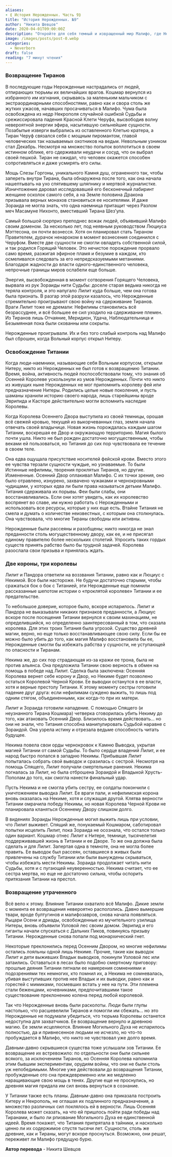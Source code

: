 ```yaml
---
aliases: 
- ⟪ История Нерожденных. Часть 9⟫
title: "История Нерожденных. №9"
author: "Никита Шевцов"
date: 2020-04-01T09:00:00Z
description: "Откройте для себя темный и извращенный мир Малифо, где Нерожденные страдают от рук своих злейших врагов, а кошмар скрывается за мальчиком с экстраординарными способностями. Следите за историей могущественного тирана и группы необычных героев, сражающихся за контроль над землей, с тайнами и предательствами на каждом шагу. Читайте рассказ о невероятной энергии, древних камнях и таинственном мече, в руках которого судьба Малифо."
image: /images/posts/post-0.webp
categories:
  - Neverborn
draft: false
reading: "7 минут чтения"
---
```


### Возвращение Тиранов

В последующие годы Нерожденные настрадались от людей, отпирающих тюрьмы их величайших врагов. Кошмар вернулся из избранного им изгнания, скрываясь за маленьким мальчиком с экстраординарными способностями, равно как и свора столь же жутких ужасов, начавших просачиваться в Малифо. Чума была освобождена из недр Некрополя случайной ошибкой Судьбы и срежиссировала падения Красной Клети Черуфа, высвободив волну невероятной энергии эфира, насытившую сильнейшие сущности. Позабытые изверги выбрались из оставленного Клетью кратера, а Тиран Черуф связался себя с мощным пиромантом, главой человеческих так называемых охотников на ведьм. Невольным узником стал Декабрь. Несмотря на множество попыток воплотиться в своем истинном облике, его сдерживали неудачи и сосуд, что он выбрал своей пешкой. Тиран не ожидал, что человек окажется способен сопротивляться и даже усмирять его силы.

Мощь Слезы Горгоны, уникального Камня душ, ограненного так, чтобы запереть внутри Тирана, была обнаружена после того, как она начала нашептывать на ухо спятившему шляпнику и мертвой журналистке. Изничтожение даровал исследовавшей его бесконечный лабиринт женщине осколок самого себя, а на Земле половина Дракона призывала верных монахов становиться ее носителями. И даже Зораида не могла знать, что одна наемница притащит через Разлом меч Масамуне Нихонто, вместивший Тирана Шез’ула.

Самый большой сюрприз преподнес вожак людей, объявивший Малифо своим доменом. За несколько лет, под неявным руководством Люциуса Мэттесона, он почти вознесся. Хотя он планировал стать Тираном Правителем, дурачок ненароком в момент вознесения соединился с Черуфом. Вместе две сущности не смогли овладеть собственной силой, и так родился Горящий Человек. Это нечистое порождение прорвало само время, разжигая эфирное пламя и безумие в каждом, кто осмеливался следовать за его непредсказуемыми метаниями. Благодаря жадности до власти одного-единственного человека, непрочные границы миров ослабели еще больше.

Энергия, высвобожденная в момент сотворения Горящего Человека, вырвала из рук Зораиды нити Судьбы: доселе старая ведьма никогда не теряла контроля, и это напугало Лилит куда больше, чем она готова была признать. В разгар этой разрухи казалось, что Нерожденные стремительно проигрывают свою войну на сдерживание Тиранов. Враги Лилит тоже не дремали: Нефилимы становились всё безрассуднее, и всё большее ее сил уходило на сдерживание племен. Из Тиранов лишь Отчаяние, Меридион, Удача, Наблюдательница и Безымянная пока были скованны или сокрыты.

Нерожденные проигрывали. Их и без того слабый контроль над Малифо был сброшен, когда Вольный корпус открыл Нитеру.

### Освобождение Титании

Когда люди-наемники, называющие себя Вольным корпусом, открыли Нитеру, никто из Нерожденных не был готов к возвращению Титании. Время, война, активность людей поспособствовали тому, что знания об Осенней Королеве ускользнули из умов Нерожденных. Почти что никто из живущих ныне Нерожденных не мог припомнить королеву фей или предназначение Нитеры. Родились целые новые поколения, и пусть шаманы хранили историю своего народа, лишь старейшины вроде Эврипида и Касторе действительно могли вспомнить наследие Королевы.

Когда Королева Осеннего Двора выступила из своей темницы, орошая всё свежей кровью, текущей из выкорчеванных глаз, земля начала отвечать своей владычице. Новая жизнь порождалась каждым шагом Титании, воскрешая ее Двор и окружающую территорию. Магия былого почти ушла. Никто не был рожден достаточно могущественным, чтобы веками ей пользоваться, но Титания до сих пор чувствовала ее течение в своем теле.

Она едва ощущала присутствие носителей фейской крови. Вместо этого ее чувства терзали сущности чуждые, но узнаваемые. То были Истинные нефилимы, творения проклятых Тиранов, но другие. Измененные. Осенний Двор оплакивал Малифо. С их точки зрения, оно было отравлено, изнурено, захвачено чужаками и чернокровными чудищами, у которых едва ли были права называться детьми Малифо. Титания сдерживала их порывы. Феи были слабы, они восстанавливались. Если они хотят увидеть, как их королевство воспрянет во славе, им нужно работать с Нерожденными и использовать все ресурсы, которые у них еще есть. Втайне Титания не смела и думать о количестве неизвестных, с которым она столкнулась. Она чувствовала, что многие Тираны свободны или активны.

Нерожденные были рассеяны и разобщены; никто никогда не знал преданности столь могущественному двору, как ее, и не присягал единому правителю более нескольких столетий. Упросить таких гордых существ принять рабство было бы трудной задачей. Королева разослала свои призыва и принялась ждать.

### Две короны, три королевы

Лилит и Пандора ответили на воззвания Титании, равно как и Люциус с Некимой. Все были настороже. Не будучи достаточно старыми, чтобы сражаться бок о бок с Титанией, эти Нерожденные еще помнили рассказанные шепотом истории о «проклятой королеве» Титании и ее предательстве.

То небольшое доверие, которое было, вскоре испарилось. Лилит и Пандора не выказывали никаких признаков преданности, а Люциус вскоре после посещения Титании вернулся к своим махинациям, не определившийся, но определенно заинтересованный в том, что сказала королева. Для этих троих Титания была угрозой. Существо древней магии, верно, но еще только восстанавливающее свою силу. Если бы ее можно было убить до того, как магия Малифо восстановила бы ее, Нерожденные смогли бы избежать рабства у сущности, не уступающей по опасности и Тиранам.

Некима же, до сих пор страдающая из-за кражи ее трона, была не против альянса. Она предложила Титании свою верность в обмен на помощь в победе над Лилит. Сделка была заключена: Осенняя Королева вернет себе корону и Двор, но Некиме будет позволено остаться Королевой Черной Крови. Ее выводки останутся в ее власти, хотя и верные престолу Титании. К этому моменту сестры готовили падение друг друга: если нефилимам суждено выжить, то лишь под одним стягом, объединенными, как когда-то при их матери.

Лилит и Зораида готовили нападение. С помощью Спящего (и неузнанного Тирана Кошмара) четверка сговорилась убить Некиму до того, как атаковать Осенний Двор. Близилось время действовать… но они не знали, что Титания способна манипулировать Судьбой наравне с Зораидой. Она узрела истину и отрезала ведьме способность читать будущее.

Некима повела свои орды чернокровок к Камню Выводка, укрытая магией Титании от самой Судьбы. То было сердце владений Лилит, и ее народ быстро попался в западню Некимы. Прибывшая Лилит попыталась собрать свой выводок и сразилась с сестрой. Несмотря на помощь Спящего, Лилит получали смертельные ранения. Некима погналась за Лилит, но была отброшена Зораидой и Владыкой Хрусть-Пополам до того, как смогла нанести финальный удар.

Пусть Некима и не смогла убить сестру, ее солдаты покончили с уничтожением выводка Лилит. Ее враги пали, и нефилимская корона вновь оказалась на Некиме, хотя и служащая другой. Клятва верности Титании омрачила победу Некимы, но новая Королева Черной Крови не планировала кланяться Осеннему Двору слишком долго.

В видениях Зораиды Нерожденные могил выжить лишь при условии, что Лилит выживет. Спящий же, понукаемый Кошмаром, саботировал попытки исцелить Лилит, пока Зораида не осознала, что остался только один вариант. Кошмар отнес Лилит к Нитере, темнице, тысячелетия поддерживавшей жизнь в Титании и ее Дворе. То же она должна была сделать и для Лилит. Запертая одна в темноте, она не могла более править. Ее выводок был рассеян, оставшиеся в живых были привлечены на службу Титании или были вынуждены скрываться, чтобы избежать мести Некимы. Зораида продолжает читать нити Судьбы, хотя и с пугающей неуверенностью. Некима считает, что ее сестра мертва, но еще не достаточно сильна, чтобы оспорить притязания Титании на престол.

### Возвращение утраченного

Всё вело к этому. Влияние Титании охватило всё Малифо. Дикие земли с момента ее возвращения невероятно расползлись. Давно вымершие твари, вроде бултугинов и малифозавров, снова начала появляться. Рыцари Осени и дриады, освобожденные из мучительного узилища Нитеры, вновь объявили Узловой лес своим домом. Эврипид и его гиганты начали спускаться с Дальних Пиков, повинуясь призыву Титании. Нерожденные снова попали под монархический гнет.

Некоторые преклонились перед Осенним Двором, но многие нефилимы остались лояльны одной лишь Некиме. Прочие, такие как выводок Лилит и дети выживших Владык выводков, покинули Узловой лес или затаились. Оставаться в лесах было подобно смертному приговору: прошлые деяния Титании пятнали ее намерения сомнениями и подозрениями тех немногих, кто помнил их, а Некима не сомневалась, убивая выступивших против нее Владык и их выводки, равно как и горестей с мимиками, посмевших встать у нее на пути. Эти племена стали беженцами, кочевниками, предпочитавшими такое существование преклонению колена перед любой королевой.

Так что Нерожденные вновь были расколоты. Люди были глупы настолько, что расшевелили Тиранов и помогли им сбежать… но это Нерожденные не подумали убедиться, что тюрьма Королевы останется недоступна для захватчиков. Ее возвращение вернуло и древнюю магию. Ее земли исцеляются. Влияние Могильного Духа не испарилось полностью, да и привнесенное людьми не исчезло, но что-то пробуждается в Малифо, что никто не чувствовал уже долго время.

Давным-давно скрывшиеся существа тоже услышали зов Титании. Ее возвращение их встревожило: по отдельности они были сильнее всякого, за исключением Тиранов, но Осенняя Королева напомнила этим бывшим экспериментам, орудиям войны, что они не были столь уж непобедимыми. Многие уже действовали до возвращения Титании, пробужденные ото сна преждевременно или же медленно наращивающие свою мощь в тенях. Другие еще не проснулись, но древняя магия придала им сил вновь вернуться в сознание.

У Титании также есть планы. Давным-давно она приказала построить Китеру и Некрополь, не оглашая их подлинного предназначения, а множество различных сил поклялось ей в верности. Лишь Осенняя Королева может сказать, на что ей пришлось пойти ради победы над Тиранами, и было ли рпизвание Могильного Духа ее единственной идеей. Время покажет, что Титания припрятала в тайники, и насколько ценно ли их содержимое спустя тысячи лет. Сущности, столь же древние, как и Тираны, могут вскоре проснуться. Возможно, они решат, переживет ли Малифо грядущую бурю.


**Автор перевода** - Никита Шевцов

